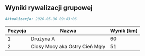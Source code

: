 ## Wyniki rywalizacji grupowej

```markdown
Aktualizacja: 2020-05-30 09:43:06
```

Pozycja | Nazwa | Wynik [km] |
------------ | -------------  | -------------
 1 |Drużyna A | 60 
 2 |Ciosy Mocy aka Ostry Cień Mgły | 51